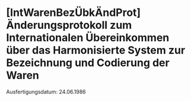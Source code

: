 # [IntWarenBezÜbkÄndProt] Änderungsprotokoll zum Internationalen Übereinkommen über das Harmonisierte System zur Bezeichnung und Codierung der Waren

Ausfertigungsdatum: 24.06.1986

 